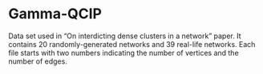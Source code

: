 # Gamma-QCIP
Data set used in “On interdicting dense clusters in a network” paper. It contains 20 randomly-generated networks and 39 real-life networks. Each file starts with two numbers indicating the number of vertices and the number of edges.
